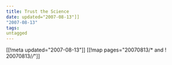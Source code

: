 ```yaml
---
title: Trust the Science
date: updated="2007-08-13"]]
"2007-08-13"
tags:
untagged
---
```

[[!meta updated="2007-08-13"]]
[[!map pages="20070813/* and ! 20070813/*/*"]]
